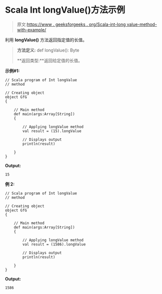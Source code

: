 # Scala Int longValue()方法示例

> 原文:[https://www . geeksforgeeks . org/Scala-int-long value-method-with-example/](https://www.geeksforgeeks.org/scala-int-longvalue-method-with-example/)

利用 **longValue()** 方法返回指定值的长值。

> **方法定义:** def longValue(): Byte
> 
> **返回类型:**返回给定值的长值。

**示例#1:**

```
// Scala program of Int longValue
// method 

// Creating object 
object GfG 
{  

    // Main method 
    def main(args:Array[String]) 
    { 

        // Applying longValue method 
        val result = (15).longValue

        // Displays output 
        println(result) 

    } 
} 
```

**Output:**

```
15

```

**例 2:**

```
// Scala program of Int longValue
// method 

// Creating object 
object GfG 
{  

    // Main method 
    def main(args:Array[String]) 
    { 

        // Applying longValue method 
        val result = (1586).longValue

        // Displays output 
        println(result) 

    } 
}  
```

**Output:**

```
1586

```